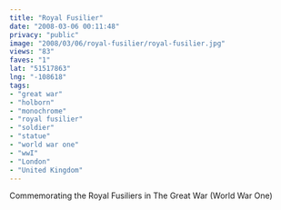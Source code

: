 ```yaml
---
title: "Royal Fusilier"
date: "2008-03-06 00:11:48"
privacy: "public"
image: "2008/03/06/royal-fusilier/royal-fusilier.jpg"
views: "83"
faves: "1"
lat: "51517863"
lng: "-108618"
tags:
- "great war"
- "holborn"
- "monochrome"
- "royal fusilier"
- "soldier"
- "statue"
- "world war one"
- "wwI"
- "London"
- "United Kingdom"
---
```

Commemorating the Royal Fusiliers in The Great War (World War One)
